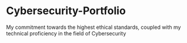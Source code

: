 # Cybersecurity-Portfolio
My commitment towards the highest ethical standards, coupled with my technical proficiency in the field of Cybersecurity 
